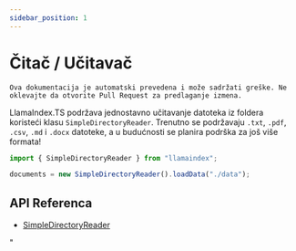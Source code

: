 ```yaml
---
sidebar_position: 1
---
```


# Čitač / Učitavač

`Ova dokumentacija je automatski prevedena i može sadržati greške. Ne oklevajte da otvorite Pull Request za predlaganje izmena.`

LlamaIndex.TS podržava jednostavno učitavanje datoteka iz foldera koristeći klasu `SimpleDirectoryReader`. Trenutno se podržavaju `.txt`, `.pdf`, `.csv`, `.md` i `.docx` datoteke, a u budućnosti se planira podrška za još više formata!

```typescript
import { SimpleDirectoryReader } from "llamaindex";

documents = new SimpleDirectoryReader().loadData("./data");
```

## API Referenca

- [SimpleDirectoryReader](../../api/classes/SimpleDirectoryReader.md)

"
